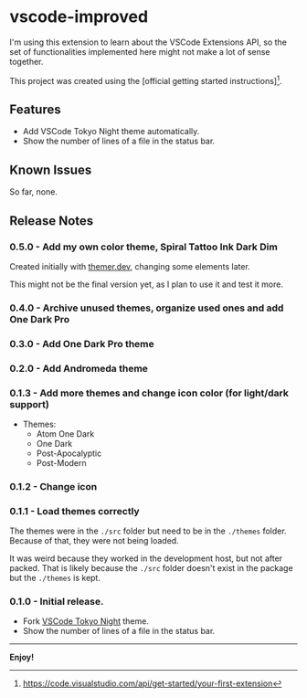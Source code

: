 # vscode-improved

I'm using this extension to learn about the VSCode Extensions API, so the set of functionalities implemented here might not make a lot of sense together.

This project was created using the [official getting started instructions][^1].

## Features

- Add VSCode Tokyo Night theme automatically.
- Show the number of lines of a file in the status bar.

## Known Issues

So far, none.

## Release Notes

### 0.5.0 - Add my own color theme, Spiral Tattoo Ink Dark Dim

Created initially with [themer.dev](https://themer.dev/), changing some elements later.

This might not be the final version yet, as I plan to use it and test it more.

### 0.4.0 - Archive unused themes, organize used ones and add One Dark Pro

### 0.3.0 - Add One Dark Pro theme

### 0.2.0 - Add Andromeda theme

### 0.1.3 - Add more themes and change icon color (for light/dark support)

- Themes:
  - Atom One Dark
  - One Dark
  - Post-Apocalyptic
  - Post-Modern

### 0.1.2 - Change icon

### 0.1.1 - Load themes correctly

The themes were in the `./src` folder but need to be in the `./themes` folder. Because of that, they were not being loaded.

It was weird because they worked in the development host, but not after packed. That is likely because the `./src` folder doesn't exist in the package but the `./themes` is kept.

### 0.1.0 - Initial release.

- Fork [VSCode Tokyo Night](https://github.com/tokyo-night/tokyo-night-vscode-theme) theme.
- Show the number of lines of a file in the status bar.

---

**Enjoy!**

[^1]: https://code.visualstudio.com/api/get-started/your-first-extension
